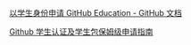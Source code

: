 [以学生身份申请 GitHub Education - GitHub 文档](https://docs.github.com/zh/education/explore-the-benefits-of-teaching-and-learning-with-github-education/github-education-for-students/apply-to-github-education-as-a-student)

[Github 学生认证及学生包保姆级申请指南](https://zhuanlan.zhihu.com/p/578964972)

